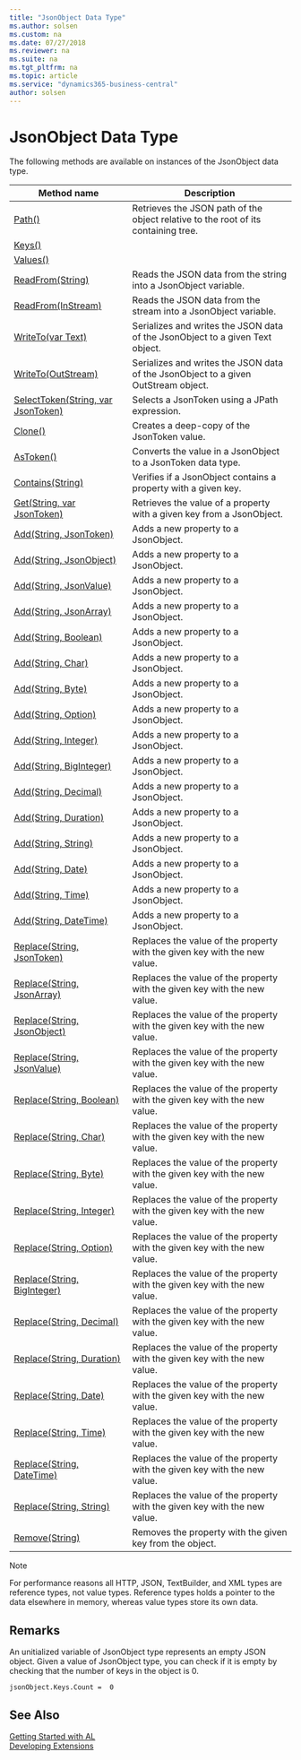 ```yaml
---
title: "JsonObject Data Type"
ms.author: solsen
ms.custom: na
ms.date: 07/27/2018
ms.reviewer: na
ms.suite: na
ms.tgt_pltfrm: na
ms.topic: article
ms.service: "dynamics365-business-central"
author: solsen
---
```

[//]: # (START>DO_NOT_EDIT)
[//]: # (IMPORTANT:Do not edit any of the content between here and the END>DO_NOT_EDIT.)
[//]: # (Any modifications should be made in the .resx files in the ModernDev repo.)
# JsonObject Data Type



The following methods are available on instances of the JsonObject data type.

|Method name|Description|
|-----------|-----------|
|[Path()](jsonobject-path-method.md)|Retrieves the JSON path of the object relative to the root of its containing tree.|
|[Keys()](jsonobject-keys-method.md)||
|[Values()](jsonobject-values-method.md)||
|[ReadFrom(String)](jsonobject-readfrom-string-method.md)|	Reads the JSON data from the string into a JsonObject variable.|
|[ReadFrom(InStream)](jsonobject-readfrom-instream-method.md)|Reads the JSON data from the stream into a JsonObject variable.|
|[WriteTo(var Text)](jsonobject-writeto-text-method.md)|Serializes and writes the JSON data of the JsonObject to a given Text object.|
|[WriteTo(OutStream)](jsonobject-writeto-outstream-method.md)|Serializes and writes the JSON data of the JsonObject to a given OutStream object.|
|[SelectToken(String, var JsonToken)](jsonobject-selecttoken-method.md)|Selects a JsonToken using a JPath expression.|
|[Clone()](jsonobject-clone-method.md)|Creates a deep-copy of the JsonToken value.|
|[AsToken()](jsonobject-astoken-method.md)|Converts the value in a JsonObject to a JsonToken data type.|
|[Contains(String)](jsonobject-contains-method.md)|Verifies if a JsonObject contains a property with a given key.|
|[Get(String, var JsonToken)](jsonobject-get-method.md)|Retrieves the value of a property with a given key from a JsonObject.|
|[Add(String, JsonToken)](jsonobject-add-string-jsontoken-method.md)|Adds a new property to a JsonObject.|
|[Add(String, JsonObject)](jsonobject-add-string-jsonobject-method.md)|Adds a new property to a JsonObject.|
|[Add(String, JsonValue)](jsonobject-add-string-jsonvalue-method.md)|Adds a new property to a JsonObject.|
|[Add(String, JsonArray)](jsonobject-add-string-jsonarray-method.md)|Adds a new property to a JsonObject.|
|[Add(String, Boolean)](jsonobject-add-string-boolean-method.md)|Adds a new property to a JsonObject.|
|[Add(String, Char)](jsonobject-add-string-char-method.md)|Adds a new property to a JsonObject.|
|[Add(String, Byte)](jsonobject-add-string-byte-method.md)|Adds a new property to a JsonObject.|
|[Add(String, Option)](jsonobject-add-string-option-method.md)|Adds a new property to a JsonObject.|
|[Add(String, Integer)](jsonobject-add-string-integer-method.md)|Adds a new property to a JsonObject.|
|[Add(String, BigInteger)](jsonobject-add-string-biginteger-method.md)|Adds a new property to a JsonObject.|
|[Add(String, Decimal)](jsonobject-add-string-decimal-method.md)|Adds a new property to a JsonObject.|
|[Add(String, Duration)](jsonobject-add-string-duration-method.md)|Adds a new property to a JsonObject.|
|[Add(String, String)](jsonobject-add-string-string-method.md)|Adds a new property to a JsonObject.|
|[Add(String, Date)](jsonobject-add-string-date-method.md)|Adds a new property to a JsonObject.|
|[Add(String, Time)](jsonobject-add-string-time-method.md)|Adds a new property to a JsonObject.|
|[Add(String, DateTime)](jsonobject-add-string-datetime-method.md)|Adds a new property to a JsonObject.|
|[Replace(String, JsonToken)](jsonobject-replace-string-jsontoken-method.md)|Replaces the value of the property with the given key with the new value.|
|[Replace(String, JsonArray)](jsonobject-replace-string-jsonarray-method.md)|Replaces the value of the property with the given key with the new value.|
|[Replace(String, JsonObject)](jsonobject-replace-string-jsonobject-method.md)|Replaces the value of the property with the given key with the new value.|
|[Replace(String, JsonValue)](jsonobject-replace-string-jsonvalue-method.md)|Replaces the value of the property with the given key with the new value.|
|[Replace(String, Boolean)](jsonobject-replace-string-boolean-method.md)|Replaces the value of the property with the given key with the new value.|
|[Replace(String, Char)](jsonobject-replace-string-char-method.md)|Replaces the value of the property with the given key with the new value.|
|[Replace(String, Byte)](jsonobject-replace-string-byte-method.md)|Replaces the value of the property with the given key with the new value.|
|[Replace(String, Integer)](jsonobject-replace-string-integer-method.md)|Replaces the value of the property with the given key with the new value.|
|[Replace(String, Option)](jsonobject-replace-string-option-method.md)|Replaces the value of the property with the given key with the new value.|
|[Replace(String, BigInteger)](jsonobject-replace-string-biginteger-method.md)|Replaces the value of the property with the given key with the new value.|
|[Replace(String, Decimal)](jsonobject-replace-string-decimal-method.md)|Replaces the value of the property with the given key with the new value.|
|[Replace(String, Duration)](jsonobject-replace-string-duration-method.md)|Replaces the value of the property with the given key with the new value.|
|[Replace(String, Date)](jsonobject-replace-string-date-method.md)|Replaces the value of the property with the given key with the new value.|
|[Replace(String, Time)](jsonobject-replace-string-time-method.md)|Replaces the value of the property with the given key with the new value.|
|[Replace(String, DateTime)](jsonobject-replace-string-datetime-method.md)|Replaces the value of the property with the given key with the new value.|
|[Replace(String, String)](jsonobject-replace-string-string-method.md)|Replaces the value of the property with the given key with the new value.|
|[Remove(String)](jsonobject-remove-method.md)|Removes the property with the given key from the object.|

[//]: # (IMPORTANT: END>DO_NOT_EDIT)

> [!NOTE]  
> For performance reasons all HTTP, JSON, TextBuilder, and XML types are reference types, not value types. Reference types holds a pointer to the data elsewhere in memory, whereas value types store its own data.

## Remarks 
An unitialized variable of JsonObject type represents an empty JSON object. Given a value of JsonObject type, you can check if it is empty by checking that the number of keys in the object is 0.

```
jsonObject.Keys.Count =  0
```

## See Also
[Getting Started with AL](../devenv-get-started.md)  
[Developing Extensions](../devenv-dev-overview.md)  